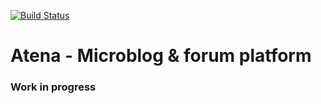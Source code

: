 [![Build Status](https://travis-ci.org/Frodigo/Atena.svg?branch=master)](https://travis-ci.org/Frodigo/Atena)

# Atena - Microblog & forum platform 

### Work in progress
